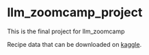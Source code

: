 # llm_zoomcamp_project
This is the final project for llm_zoomcamp

Recipe data that can be downloaded on [kaggle](https://www.kaggle.com/datasets/pes12017000148/food-ingredients-and-recipe-dataset-with-images?resource=download).